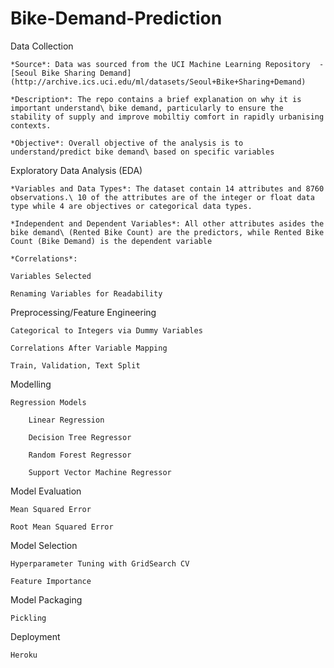# Bike-Demand-Prediction

Data Collection

    *Source*: Data was sourced from the UCI Machine Learning Repository  - [Seoul Bike Sharing Demand] (http://archive.ics.uci.edu/ml/datasets/Seoul+Bike+Sharing+Demand)
    
    *Description*: The repo contains a brief explanation on why it is important understand\ bike demand, particularly to ensure the stability of supply and improve mobiltiy comfort in rapidly urbanising contexts. 

    *Objective*: Overall objective of the analysis is to understand/predict bike demand\ based on specific variables 

Exploratory Data Analysis (EDA)

    *Variables and Data Types*: The dataset contain 14 attributes and 8760 observations.\ 10 of the attributes are of the integer or float data type while 4 are objectives or categorical data types. 

    *Independent and Dependent Variables*: All other attributes asides the bike demand\ (Rented Bike Count) are the predictors, while Rented Bike Count (Bike Demand) is the dependent variable 

    *Correlations*: 

    Variables Selected

    Renaming Variables for Readability

Preprocessing/Feature Engineering

    Categorical to Integers via Dummy Variables

    Correlations After Variable Mapping

    Train, Validation, Text Split

Modelling

    Regression Models

        Linear Regression

        Decision Tree Regressor

        Random Forest Regressor

        Support Vector Machine Regressor

Model Evaluation

    Mean Squared Error

    Root Mean Squared Error

Model Selection

    Hyperparameter Tuning with GridSearch CV

    Feature Importance

Model Packaging

    Pickling

Deployment

    Heroku
